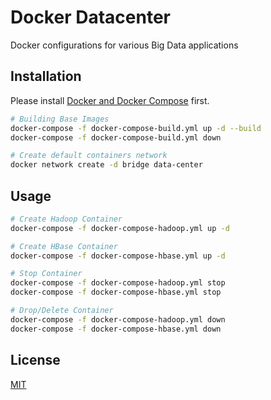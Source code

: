 # Docker Datacenter

Docker configurations for various Big Data applications

## Installation

Please install [Docker and Docker Compose](https://www.docker.com/) first.

```bash
# Building Base Images
docker-compose -f docker-compose-build.yml up -d --build
docker-compose -f docker-compose-build.yml down

# Create default containers network
docker network create -d bridge data-center
```

## Usage

```bash
# Create Hadoop Container
docker-compose -f docker-compose-hadoop.yml up -d

# Create HBase Container
docker-compose -f docker-compose-hbase.yml up -d

# Stop Container
docker-compose -f docker-compose-hadoop.yml stop
docker-compose -f docker-compose-hbase.yml stop

# Drop/Delete Container
docker-compose -f docker-compose-hadoop.yml down
docker-compose -f docker-compose-hbase.yml down
```

## License
[MIT](https://choosealicense.com/licenses/mit/)